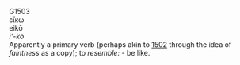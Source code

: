 <body>
  <p>G1503<br>  εἴκω  <br> eikō  <br><i>i‘-ko </i><br>Apparently a primary verb (perhaps akin to <a href="g1502.htm">1502</a> through the idea of <i>faintness</i> as a copy); to <i>resemble:</i> - be like.<br></p>
 </body>